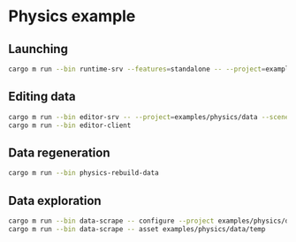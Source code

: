 # Physics example

## Launching

```sh
cargo m run --bin runtime-srv --features=standalone -- --project=examples/physics/data --root="(1d9ddd99aad89045,1fa058cb-5877-5ffe-dcb7-1f364a804a8f)" --physics-debugger
```

## Editing data

```sh
cargo m run --bin editor-srv -- --project=examples/physics/data --scene "/scene.ent"
cargo m run --bin editor-client
```

## Data regeneration

```sh
cargo m run --bin physics-rebuild-data
```

## Data exploration

```sh
cargo m run --bin data-scrape -- configure --project examples/physics/data --output temp/
cargo m run --bin data-scrape -- asset examples/physics/data/temp
```
